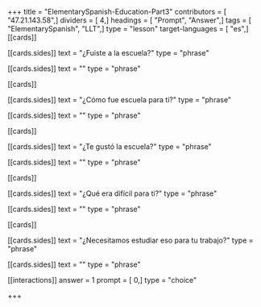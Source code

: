 +++
title = "ElementarySpanish-Education-Part3"
contributors = [ "47.21.143.58",]
dividers = [ 4,]
headings = [ "Prompt", "Answer",]
tags = [ "ElementarySpanish", "LLT",]
type = "lesson"
target-languages = [ "es",]
[[cards]]

[[cards.sides]]
text = "¿Fuiste a la escuela?"
type = "phrase"

[[cards.sides]]
text = ""
type = "phrase"

[[cards]]

[[cards.sides]]
text = "¿Cómo fue escuela para ti?"
type = "phrase"

[[cards.sides]]
text = ""
type = "phrase"

[[cards]]

[[cards.sides]]
text = "¿Te gustó la escuela?"
type = "phrase"

[[cards.sides]]
text = ""
type = "phrase"

[[cards]]

[[cards.sides]]
text = "¿Qué era difícil para ti?"
type = "phrase"

[[cards.sides]]
text = ""
type = "phrase"

[[cards]]

[[cards.sides]]
text = "¿Necesitamos estudiar eso para tu trabajo?"
type = "phrase"

[[cards.sides]]
text = ""
type = "phrase"

[[interactions]]
answer = 1
prompt = [ 0,]
type = "choice"

+++
